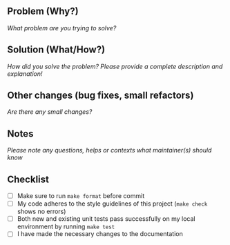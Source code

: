 ## Problem (Why?)

_What problem are you trying to solve?_

## Solution (What/How?)

_How did you solve the problem? Please provide a complete description and explanation!_

## Other changes (bug fixes, small refactors)

_Are there any small changes?_

## Notes

_Please note any questions, helps or contexts what maintainer(s) should know_

## Checklist

- [ ] Make sure to run `make format` before commit
- [ ] My code adheres to the style guidelines of this project (`make check` shows no errors)
- [ ] Both new and existing unit tests pass successfully on my local environment by running `make test`
- [ ] I have made the necessary changes to the documentation
